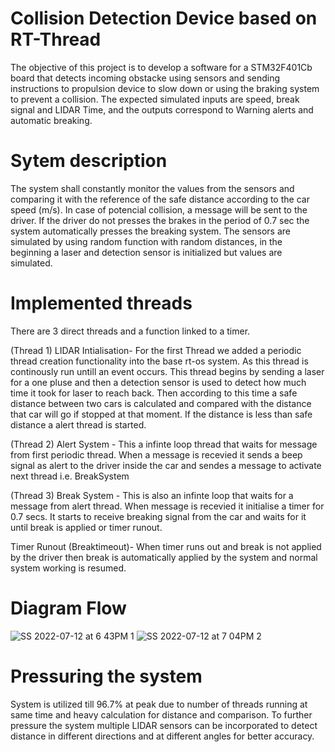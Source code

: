 # Collision Detection Device based on RT-Thread 

The objective of this project is to develop a software for a STM32F401Cb board that detects incoming obstacke using sensors and sending instructions to propulsion device to slow down or using the braking system to prevent a collision. 
The expected simulated inputs are speed, break signal and LIDAR Time, and the outputs correspond to Warning alerts and automatic breaking. 

# Sytem description
The system shall constantly monitor the values from the sensors and comparing it with the reference of the safe distance according to the car speed (m/s). In case of potencial collision, a message will be sent to the driver. If the driver do not presses the brakes in the period of 0.7 sec the system automatically presses the breaking system. 
The sensors are simulated by using random function with random distances, in the beginning a laser and detection sensor is initialized but values are simulated.
# Implemented threads

There are 3 direct threads and a function linked to a timer.

(Thread 1) LIDAR Intialisation- For the first Thread we added a periodic thread creation functionality into the base rt-os system. As this thread is continously run untill an event occurs. This thread begins by sending a laser for a one pluse and then a detection sensor is used to detect how much time it took for laser to reach back. Then according to this time a safe distance between two cars is calculated and compared with the distance that car will go if stopped at that moment. If the distance is less than safe distance a alert thread is started.

(Thread 2) Alert System - This a infinte loop thread that waits for message from first periodic thread. When a message is recevied it sends a beep signal as alert to the driver inside the car and sendes a message to activate next thread i.e. BreakSystem

(Thread 3) Break System - This is also an infinte loop that waits for a message from alert thread. When message is recevied it initialise a timer for 0.7 secs. It starts to receive breaking signal from the car and waits for it until break is applied or timer runout.

Timer Runout (Breaktimeout)- When timer runs out and break is not applied by the driver then break is automatically applied by the system and normal system working is resumed.
# Diagram Flow
![SS 2022-07-12 at 6 43PM 1](https://user-images.githubusercontent.com/80212336/178583944-07aba20c-5951-4d1f-af94-ddfc225d0e01.jpg)
![SS 2022-07-12 at 7 04PM 2](https://user-images.githubusercontent.com/80212336/178583969-81819321-e43b-4fd1-8810-152121d40b75.jpg)

# Pressuring the system

System is utilized till 96.7% at peak due to number of threads running at same time and heavy calculation for distance and comparison. To further pressure the system multiple LIDAR sensors can be incorporated to detect distance in different directions and at different angles for better accuracy.
